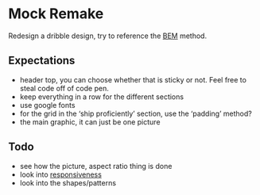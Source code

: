 # Mock Remake

Redesign a dribble design, try to reference the [BEM](https://css-tricks.com/bem-101/) method.

## Expectations
- header top, you can choose whether that is sticky or not. Feel free to steal code off of code pen.
- keep everything in a row for the different sections
- use google fonts
- for the grid in the ‘ship proficiently’ section, use the ‘padding’ method? 
- the main graphic, it can just be one picture

## Todo 
- see how the picture, aspect ratio thing is done
- look into [responsiveness](https://www.youtube.com/watch?v=r9fZZpcfdXg&list=WL&index=57&t=413s)
- look into the shapes/patterns